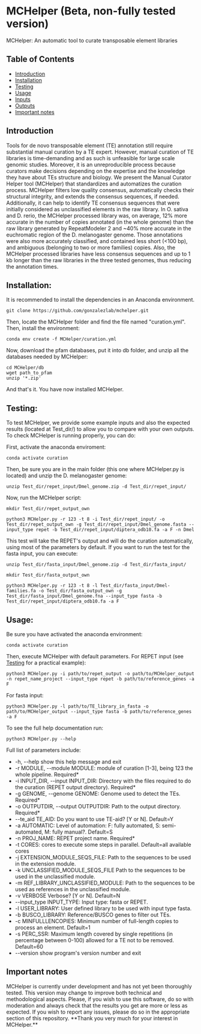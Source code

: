 # MCHelper (Beta, non-fully tested version)
MCHelper: An automatic tool to curate transposable element libraries

## Table of Contents  
* [Introduction](#introduction)  
* [Installation](#installation)  
* [Testing](#testing)  
* [Usage](#usage) 
* [Inputs](#input) 
* [Outputs](#output)
* [Important notes](#notes)

## Introduction
<a name="introduction"/>

Tools for de novo transposable element (TE) annotation still require substantial manual curation by a TE expert. However, manual curation of TE libraries is time-demanding and as such is unfeasible for large scale genomic studies. Moreover, it is an unreproducible process because curators make decisions depending on the expertise and the knowledge they have about TEs structure and biology. We present the Manual Curator Helper tool (MCHelper) that standardizes and automatizes the curation process. MCHelper filters low quality consensus, automatically checks their structural integrity, and extends the consensus sequences, if needed. Additionally, it can help to identify TE consensus sequences that were initially considered as unclassified elements in the raw library. In O. sativa and D. rerio, the MCHelper processed library was, on average, 12% more accurate in the number of copies annotated (in the whole genome) than the raw library generated by RepeatModeler 2 and ~40% more accurate in the euchromatic region of the D. melanogaster genome. Those annotations were also more accurately classified, and contained less short (<100 bp), and ambiguous (belonging to two or more families) copies. Also, the MCHelper processed libraries have less consensus sequences and up to 1 kb longer than the raw libraries in the three tested genomes, thus reducing the annotation times.

## Installation:
<a name="installation"/>

It is recommended to install the dependencies in an Anaconda environment. 

```
git clone https://github.com/gonzalezlab/mchelper.git
```

Then, locate the MCHelper folder and find the file named "curation.yml". Then, install the environment: 
```
conda env create -f MCHelper/curation.yml
```

Now, download the pfam databases, put it into db folder, and unzip all the databases needed by MCHelper:
```
cd MCHelper/db
wget path_to_pfam 
unzip '*.zip'
```
And that's it. You have now installed MCHelper.

## Testing:
<a name="testing"/>
To test MCHelper, we provide some example inputs and also the expected results (located at Test_dir/) to allow you to compare with your own outputs. To check MCHelper is running properly, you can do:

First, activate the anaconda enviroment:
```
conda activate curation
```

Then, be sure you are in the main folder (this one where MCHelper.py is located) and unzip the D. melanogaster genome:
```
unzip Test_dir/repet_input/Dmel_genome.zip -d Test_dir/repet_input/
```

Now, run the MCHelper script:
```
mkdir Test_dir/repet_output_own

python3 MCHelper.py -r 123 -t 8 -i Test_dir/repet_input/ -o Test_dir/repet_output_own -g Test_dir/repet_input/Dmel_genome.fasta --input_type repet -b Test_dir/repet_input/diptera_odb10.fa -a F -n Dmel
```

This test will take the REPET's output and will do the curation automatically, using most of the parameters by default.
If you want to run the test for the fasta input, you can execute:
```
unzip Test_dir/fasta_input/Dmel_genome.zip -d Test_dir/fasta_input/

mkdir Test_dir/fasta_output_own

python3 MCHelper.py -r 123 -t 8 -l Test_dir/fasta_input/Dmel-families.fa -o Test_dir/fasta_output_own -g Test_dir/fasta_input/Dmel_genome.fna --input_type fasta -b Test_dir/repet_input/diptera_odb10.fa -a F
```
## Usage:
<a name="usage"/>

Be sure you have activated the anaconda environment:
```
conda activate curation
```

Then, execute MCHelper with default parameters. For REPET input (see [Testing](#testing) for a practical example):
```
python3 MCHelper.py -i path/to/repet_output -o path/to/MCHelper_output -n repet_name_project --input_type repet -b path/to/reference_genes -a F
```

For fasta input:
```
python3 MCHelper.py -l path/to/TE_library_in_fasta -o path/to/MCHelper_output --input_type fasta -b path/to/reference_genes -a F
```

To see the full help documentation run:
```
python3 MCHelper.py --help
```

Full list of parameters include:
* -h, --help            show this help message and exit
* -r MODULE, --module MODULE: module of curation [1-3], being 123 the whole pipeline. Required*
* -i INPUT_DIR, --input INPUT_DIR:  Directory with the files required to do the curation (REPET output directory). Required*
* -g GENOME, --genome GENOME: Genome used to detect the TEs. Required*
* -o OUTPUTDIR, --output OUTPUTDIR: Path to the output directory. Required*
* --te_aid TE_AID:       Do you want to use TE-aid? [Y or N]. Default=Y
* -a AUTOMATIC:          Level of automation: F: fully automated, S: semi-automated, M: fully manual?. Default=S
* -n PROJ_NAME:          REPET project name. Required*
* -t CORES:              cores to execute some steps in parallel. Default=all available cores
* -j EXTENSION_MODULE_SEQS_FILE:  Path to the sequences to be used in the extension module.
* -k UNCLASSIFIED_MODULE_SEQS_FILE  Path to the sequences to be used in the unclassified module.
* -m REF_LIBRARY_UNCLASSIFIED_MODULE: Path to the sequences to be used as references in the unclassified module.
* -v VERBOSE            Verbose? [Y or N]. Default=N
* --input_type INPUT_TYPE:  Input type: fasta or REPET.
* -l USER_LIBRARY:       User defined library to be used with input type fasta.
* -b BUSCO_LIBRARY:      Reference/BUSCO genes to filter out TEs.
* -c MINFULLLENCOPIES:   Minimum number of full-length copies to process an element. Default=1
* -s PERC_SSR:           Maximum length covered by single repetitions (in percentage between 0-100) allowed for a TE not to be removed. Default=60
* --version             show program's version number and exit


## Important notes
<a name="notes"/>
MCHelper is currently under development and has not yet been thoroughly tested. This version may change to improve both technical and methodological aspects. Please, if you wish to use this software, do so with moderation and always check that the results you get are more or less as expected. If you wish to report any issues, please do so in the appropriate section of this repository. **Thank you very much for your interest in MCHelper.** 
